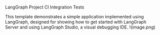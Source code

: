  LangGraph Project
CI Integration Tests

This template demonstrates a simple application implemented using LangGraph, designed for showing how to get started with LangGraph Server and using LangGraph Studio, a visual debugging IDE.
!(image.png)